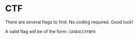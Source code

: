# CTF

There are several flags to find. No coding required. Good luck!

A valid flag will be of the form: `CA5B4CCFFBF0`
